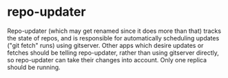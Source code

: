 # repo-updater

Repo-updater (which may get renamed since it does more than that) tracks the state of repos, and is responsible for automatically scheduling updates ("git fetch" runs) using gitserver. Other apps which desire updates or fetches should be telling repo-updater, rather than using gitserver directly, so repo-updater can take their changes into account. Only one replica should be running.
